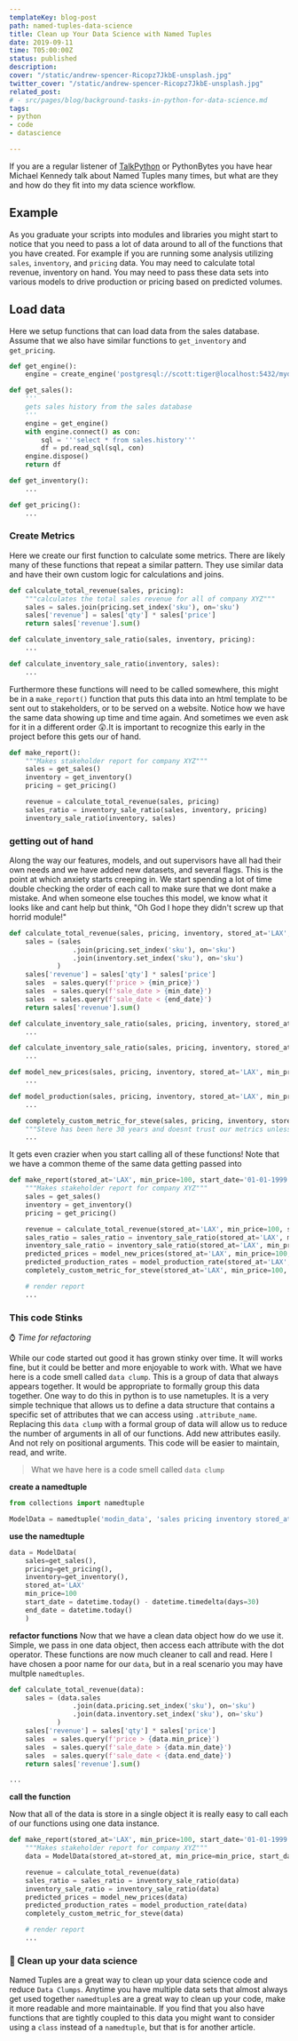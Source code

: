 ```yaml
---
templateKey: blog-post
path: named-tuples-data-science
title: Clean up Your Data Science with Named Tuples
date: 2019-09-11
time: T05:00:00Z
status: published
description: 
cover: "/static/andrew-spencer-Ricopz7JkbE-unsplash.jpg"
twitter_cover: "/static/andrew-spencer-Ricopz7JkbE-unsplash.jpg"
related_post:
# - src/pages/blog/background-tasks-in-python-for-data-science.md
tags:
- python
- code
- datascience

---
```

If you are a regular listener of [TalkPython](https://talkpython.fm) or PythonBytes you have hear Michael Kennedy talk about Named Tuples many times, but what are they and how do they fit into my data science workflow.

## Example

As you graduate your scripts into modules and libraries you might start to notice that you need to pass a lot of data around to all of the functions that you have created. For example if you are running some analysis utilizing `sales`, `inventory`, and `pricing` data.  You may need to calculate total revenue, inventory on hand.  You may need to pass these data sets into various models to drive production or pricing based on predicted volumes.

## Load data

Here we setup functions that can load data from the sales database.  Assume that we also have similar functions to `get_inventory` and `get_pricing`.

``` python
def get_engine():
    engine = create_engine('postgresql://scott:tiger@localhost:5432/mydatabase')

def get_sales():
    '''
    gets sales history from the sales database
    '''
    engine = get_engine()
    with engine.connect() as con:
        sql = '''select * from sales.history'''
        df = pd.read_sql(sql, con)
    engine.dispose()
    return df

def get_inventory():
    ...

def get_pricing():
    ...
```

### Create Metrics

Here we create our first function to calculate some metrics.  There are likely many of these functions that repeat a similar pattern.  They use similar data and have their own custom logic for calculations and joins.

``` python
def calculate_total_revenue(sales, pricing):
    """calculates the total sales revenue for all of company XYZ"""
    sales = sales.join(pricing.set_index('sku'), on='sku')
    sales['revenue'] = sales['qty'] * sales['price']
    return sales['revenue'].sum()

def calculate_inventory_sale_ratio(sales, inventory, pricing):
    ...

def calculate_inventory_sale_ratio(inventory, sales):
    ...
```

Furthermore these functions will need to be called somewhere, this might be in a `make_report()` function that puts this data into an html template to be sent out to stakeholders, or to be served on a website. Notice how we have the same data showing up time and time again.  And sometimes we even ask for it in a different order 😲.It is important to recognize this early in the project before this gets our of hand.

```python
def make_report():
    """Makes stakeholder report for company XYZ"""
    sales = get_sales()
    inventory = get_inventory()
    pricing = get_pricing()

    revenue = calculate_total_revenue(sales, pricing)
    sales_ratio = inventory_sale_ratio(sales, inventory, pricing)
    inventory_sale_ratio(inventory, sales)
```

### getting out of hand

Along the way our features, models, and out supervisors have all had their own needs and we have added new datasets, and several flags. This is the point at which anxiety starts creeping in.  We start spending a lot of time double checking the order of each call to make sure that we dont make a mistake.  And when someone else touches this model, we know what it looks like and cant help but think, "Oh God I hope they didn't screw up that horrid module!"

``` python
def calculate_total_revenue(sales, pricing, inventory, stored_at='LAX', min_price=100, start_date='01-01-1999', end_date='01-01-3000'):
    sales = (sales
                .join(pricing.set_index('sku'), on='sku')
                .join(inventory.set_index('sku'), on='sku')
            )
    sales['revenue'] = sales['qty'] * sales['price']
    sales  = sales.query(f'price > {min_price}')
    sales  = sales.query(f'sale_date > {min_date}')
    sales  = sales.query(f'sale_date < {end_date}')
    return sales['revenue'].sum()

def calculate_inventory_sale_ratio(sales, pricing, inventory, stored_at='LAX', min_price=100, start_date='01-01-1999', end_date='01-01-3000'):
    ...

def calculate_inventory_sale_ratio(sales, pricing, inventory, stored_at='LAX', min_price=100, start_date='01-01-1999', end_date='01-01-3000'):
    ...

def model_new_prices(sales, pricing, inventory, stored_at='LAX', min_price=100, start_date='01-01-1999', end_date='01-01-3000'):
    ...

def model_production(sales, pricing, inventory, stored_at='LAX', min_price=100, start_date='01-01-1999', end_date='01-01-3000'):
    ...

def completely_custom_metric_for_steve(sales, pricing, inventory, stored_at='LAX', min_price=100, start_date='01-01-1999', end_date='01-01-3000'):
    """Steve has been here 30 years and doesnt trust our metrics unless he can validate against the old metrics"""
    ...
```

It gets even crazier when you start calling all of these functions! Note that we have a common theme of the same data getting passed into

``` python
def make_report(stored_at='LAX', min_price=100, start_date='01-01-1999', end_date='01-01-3000', is_for_steve=False):
    """Makes stakeholder report for company XYZ"""
    sales = get_sales()
    inventory = get_inventory()
    pricing = get_pricing()

    revenue = calculate_total_revenue(stored_at='LAX', min_price=100, start_date='01-01-1999', end_date='01-01-3000')
    sales_ratio = sales_ratio = inventory_sale_ratio(stored_at='LAX', min_price=100, start_date='01-01-1999', end_date='01-01-3000')
    inventory_sale_ratio = inventory_sale_ratio(stored_at='LAX', min_price=100, start_date='01-01-1999', end_date='01-01-3000')
    predicted_prices = model_new_prices(stored_at='LAX', min_price=100, start_date='01-01-1999', end_date='01-01-3000')
    predicted_production_rates = model_production_rate(stored_at='LAX', min_price=100, start_date='01-01-1999', end_date='01-01-3000')
    completely_custom_metric_for_steve(stored_at='LAX', min_price=100, start_date='01-01-1999', end_date='01-01-3000')

    # render report
    ...
```

### This code Stinks

⌚ _Time for refactoring_

While our code started out good it has grown stinky over time.  It will works fine, but it could be better and more enjoyable to work with.  What we have here is a code smell called `data clump`.  This is a group of data that always appears together.  It would be appropriate to formally group this data together.  One way to do this in python is to use nametuples.  It is a very simple technique that allows us to define a data structure that contains a specific set of attributes that we can access using `.attribute_name`.  Replacing this `data clump` with a formal group of data will allow us to reduce the number of arguments in all of our functions. Add new attributes easily. And not rely on positional arguments.  This code will be easier to maintain, read, and write.

> What we have here is a code smell called `data clump`

**create a namedtuple**

```python
from collections import namedtuple

ModelData = namedtuple('modin_data', 'sales pricing inventory stored_at min_price start_date end_date')
```

**use the namedtuple**

```python
data = ModelData(
    sales=get_sales(),
    pricing=get_pricing(),
    inventory=get_inventory(),
    stored_at='LAX'
    min_price=100
    start_date = datetime.today() - datetime.timedelta(days=30)
    end_date = datetime.today()
    )
```

**refactor functions**
Now that we have a clean data object how do we use it.  Simple, we pass in one data object, then access each attribute with the dot operator. These functions are now much cleaner to call and read.  Here I have chosen a poor name for our `data`, but in a real scenario you may have multple `namedtuples`.

``` python
def calculate_total_revenue(data):
    sales = (data.sales
                .join(data.pricing.set_index('sku'), on='sku')
                .join(data.inventory.set_index('sku'), on='sku')
            )
    sales['revenue'] = sales['qty'] * sales['price']
    sales  = sales.query(f'price > {data.min_price}')
    sales  = sales.query(f'sale_date > {data.min_date}')
    sales  = sales.query(f'sale_date < {data.end_date}')
    return sales['revenue'].sum()

...
```

**call the function**

Now that all of the data is store in a single object it is really easy to call each of our functions using one data instance.

``` python
def make_report(stored_at='LAX', min_price=100, start_date='01-01-1999', end_date='01-01-3000', is_for_steve=False):
    """Makes stakeholder report for company XYZ"""
    data = ModelData(stored_at=stored_at, min_price=min_price, start_date=start_date, end_date=end_date)

    revenue = calculate_total_revenue(data)
    sales_ratio = sales_ratio = inventory_sale_ratio(data)
    inventory_sale_ratio = inventory_sale_ratio(data)
    predicted_prices = model_new_prices(data)
    predicted_production_rates = model_production_rate(data)
    completely_custom_metric_for_steve(data)

    # render report
    ...
```

### 🧹 Clean up your data science

Named Tuples are a great way to clean up your data science code and reduce `Data Clumps`.  Anytime you have multiple data sets that almost always get used together `namedtuple`s are a great way to clean up your code, make it more readable and more maintainable.  If you find that you also have functions that are tightly coupled to this data you might want to consider using a `class` instead of a `namedtuple`, but that is for another article.